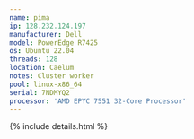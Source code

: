 ```yaml
---
name: pima
ip: 128.232.124.197
manufacturer: Dell
model: PowerEdge R7425
os: Ubuntu 22.04
threads: 128
location: Caelum
notes: Cluster worker
pool: linux-x86_64
serial: 7NDMYQ2
processor: 'AMD EPYC 7551 32-Core Processor'
---
```

{% include details.html %} 

